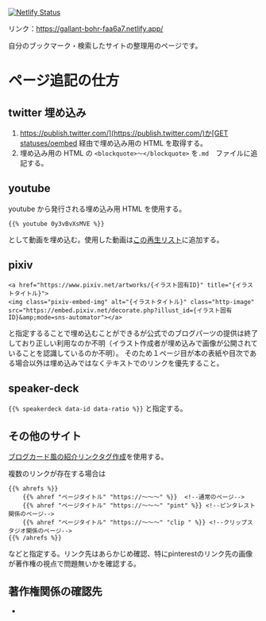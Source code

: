 [![Netlify Status](https://api.netlify.com/api/v1/badges/f7d6a758-677b-42f9-8178-cd5a2a80c0bb/deploy-status)](https://app.netlify.com/sites/gallant-bohr-faa6a7/deploys)

リンク：https://gallant-bohr-faa6a7.netlify.app/

自分のブックマーク・検索したサイトの整理用のページです。

# ページ追記の仕方

## twitter 埋め込み

1. [https://publish.twitter.com/](https://publish.twitter.com/)か[GET statuses/oembed](https://developer.twitter.com/en/docs/twitter-api/v1/tweets/post-and-engage/api-reference/get-statuses-oembed) 経由で埋め込み用の HTML を取得する。
2. 埋め込み用の HTML の `<blockquote>〜</blockquote>` を`.md`　ファイルに追記する。

## youtube

youtube から発行される埋め込み用 HTML を使用する。

```
{{% youtube 0y3vBvXsMVE %}}
```

として動画を埋め込む。使用した動画は[この再生リスト](https://www.youtube.com/playlist?list=PLfaxCAFIhb8BzUAjq95298WlSUgBO0_ck)に追加する。

## pixiv

```
<a href="https://www.pixiv.net/artworks/{イラスト固有ID}" title="{イラストタイトル}">
<img class="pixiv-embed-img" alt="{イラストタイトル}" class="http-image" src="https://embed.pixiv.net/decorate.php?illust_id={イラスト固有ID}&amp;mode=sns-automator"></a>
```

と指定するることで埋め込むことができるが公式でのブログパーツの提供は終了しており正しい利用なのか不明（イラスト作成者が埋め込みで画像が公開されていることを認識しているのか不明）。
そのため１ページ目が本の表紙や目次である場合以外は埋め込みではなくテキストでのリンクを優先すること。

## speaker-deck

`{{% speakerdeck data-id data-ratio %}}` と指定する。

## その他のサイト

[ブログカード風の紹介リンクタグ作成](https://matsmoto.jp/tool/link-001/)を使用する。

複数のリンクが存在する場合は

```
{{% ahrefs %}}
    {{% ahref "ページタイトル" "https://〜〜〜" %}}  <!--通常のページ-->
    {{% ahref "ページタイトル" "https://〜〜〜" "pint" %}} <!--ピンタレスト関係のページ-->
    {{% ahref "ページタイトル" "https://〜〜〜" "clip " %}} <!--クリップスタジオ関係のページ-->
{{% /ahrefs %}}
```

などと指定する。リンク先はあらかじめ確認、特にpinterestのリンク先の画像が著作権の視点で問題無いかを確認する。

## 著作権関係の確認先

- 
